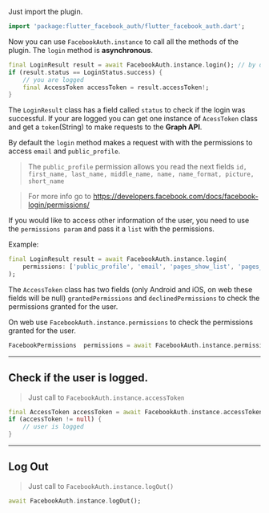 Just import the plugin.
```dart
import 'package:flutter_facebook_auth/flutter_facebook_auth.dart';
```

Now you can use `FacebookAuth.instance` to call all the methods of the plugin.
The `login` method is **asynchronous**.

```dart
final LoginResult result = await FacebookAuth.instance.login(); // by default we request the email and the public profile
if (result.status == LoginStatus.success) {
    // you are logged
    final AccessToken accessToken = result.accessToken!;
}
```

The `LoginResult` class has a field called `status` to check if the login was successful. 
If your are logged you can get one instance of `AcessToken` class and get a `token`(String) to make requests to the **Graph API**.

By default the `login` method makes a request with with the permissions to access `email` and `public_profile`. 
> The `public_profile` permission allows you read the next fields `id, first_name, last_name, middle_name, name, name_format, picture, short_name`

> For more info go to https://developers.facebook.com/docs/facebook-login/permissions/

If you would like to access other information of the user, you need to use the `permissions param` and pass it a `list` with the permissions.

Example:
```dart
final LoginResult result = await FacebookAuth.instance.login(
    permissions: ['public_profile', 'email', 'pages_show_list', 'pages_messaging', 'pages_manage_metadata'],
);
```

The `AccessToken` class has two fields (only Android and iOS, on web these fields will be null) `grantedPermissions` and `declinedPermissions` to check the permissions granted for the user.

On web use `FacebookAuth.instance.permissions` to check the permissions granted for the user.
```dart
FacebookPermissions  permissions = await FacebookAuth.instance.permissions;
```

---
## Check if the user is logged.
> Just call to `FacebookAuth.instance.accessToken`
```dart
final AccessToken accessToken = await FacebookAuth.instance.accessToken;
if (accessToken != null) {
    // user is logged
}
```

---
## Log Out
> Just call to `FacebookAuth.instance.logOut()`

```dart
await FacebookAuth.instance.logOut();
```
